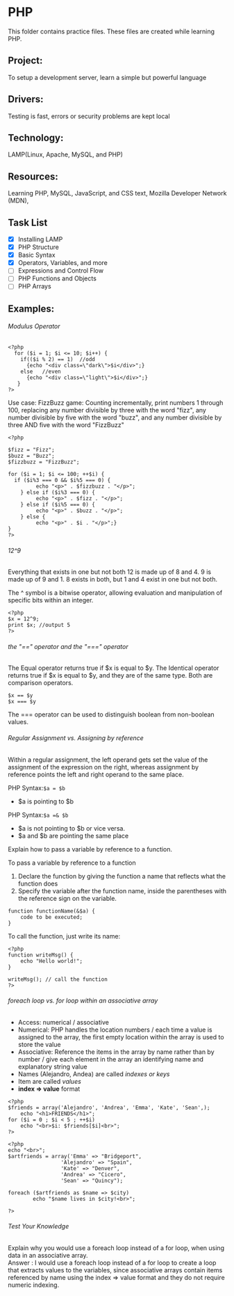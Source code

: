 # PHP 


This folder contains practice files.  These files are created while learning PHP.

## Project: 
To setup a development server, learn a simple but powerful language

## Drivers:
Testing is fast, errors or security problems are kept local

## Technology: 
LAMP(Linux, Apache, MySQL, and PHP)

## Resources: 
Learning PHP, MySQL, JavaScript, and CSS text, Mozilla Developer Network (MDN), 

## Task List


- [x] Installing LAMP
- [x] PHP Structure
- [x] Basic Syntax
- [x] Operators, Variables, and more
- [ ] Expressions and Control Flow
- [ ] PHP Functions and Objects
- [ ] PHP Arrays

## Examples:

###### Modulus Operator

```
<?php
  for ($i = 1; $i <= 10; $i++) {
    if(($i % 2) == 1)  //odd
      {echo "<div class=\"dark\">$i</div>";}
    else   //even
      {echo "<div class=\"light\">$i</div>";}
   }
?>
```

Use case: FizzBuzz game: Counting incrementally, print numbers 1 through 100, replacing any number divisible by three with the word "fizz", any number divisible by five with the word "buzz", and any number divisible by three AND five with the word "FizzBuzz"

```
<?php

$fizz = "Fizz";
$buzz = "Buzz";
$fizzbuzz = "FizzBuzz";

for ($i = 1; $i <= 100; ++$i) {         
  if ($i%3 === 0 && $i%5 === 0) {      
         echo "<p>" . $fizzbuzz . "</p>";
    } else if ($i%3 === 0) { 
         echo "<p>" . $fizz . "</p>";
    } else if ($i%5 === 0) { 
         echo "<p>" . $buzz . "</p>";
    } else { 
         echo "<p>" . $i . "</p>";}
}
?>
```
###### 12^9

Everything that exists in one but not both
12 is made up of 8 and 4. 9 is made up of 9 and 1.
8 exists in both, but 1 and 4 exist in one but not both.

The ^ symbol is a bitwise operator, allowing evaluation and manipulation of specific bits within an integer.

```
<?php
$x = 12^9;
print $x; //output 5
?>

```
###### the "==" operator and the "===" operator

The Equal operator returns true if $x is equal to $y. The Identical operator returns true if $x is equal to $y, and they are of the same type. Both are comparison operators. 

```
$x == $y
$x === $y
```

The === operator can be used to distinguish boolean from non-boolean values.

###### Regular Assignment vs. Assigning by reference

Within a regular assignment, the left operand gets set the value of the assignment of the expression on the right, whereas assignment by reference points the left and right operand to the same place.

PHP Syntax:`$a = $b`
* $a is pointing to $b

PHP Syntax:`$a =& $b`
* $a is not pointing to $b or vice versa.
* $a and $b are pointing the same place

Explain how to pass a variable by reference to a function.

To pass a variable by reference to a function

1. Declare the function by giving the function  a name that reflects what the function does
2. Specify the variable after the function name, inside the parentheses with the reference sign on the variable.  

```
function functionName(&$a) {
    code to be executed;
}
```

To call the function, just write its name:

```
<?php
function writeMsg() {
    echo "Hello world!";
}

writeMsg(); // call the function
?>
```
###### foreach loop vs. for loop within an associative array

* Access: numerical / associative
* Numerical: PHP handles the location numbers / each time a value is assigned to the array, the first empty location within the array is used to store the value
* Associative: Reference the items in the array by name rather than by number / give each element in the array an identifying name and explanatory string value
* Names (Alejandro, Andea) are called *indexes or keys*
* Item are called *values*
* **index => value** format

```
<?php
$friends = array('Alejandro', 'Andrea', 'Emma', 'Kate', 'Sean',);
	echo "<h1>FRIENDS</h1>";
for ($i = 0 ; $i < 5 ; ++$i)
	echo "<br>$i: $friends[$i]<br>";
?>
```	
```
<?php
echo "<br>";
$artfriends = array('Emma' => "Bridgeport",
                 'Alejandro' => "Spain",
                 'Kate' => "Denver",
                 'Andrea' => "Cicero",
                 'Sean' => "Quincy");

foreach ($artfriends as $name => $city)
        echo "$name lives in $city!<br>";

?>
```
###### Test Your Knowledge
   Explain why you would use a foreach loop instead of a for loop, when using data in an associative array.   
   Answer : I would use a foreach loop instead of a for loop to create a loop that extracts values to the variables, since associative arrays contain items referenced by name using the index => value format and they do not require numeric indexing.
   


